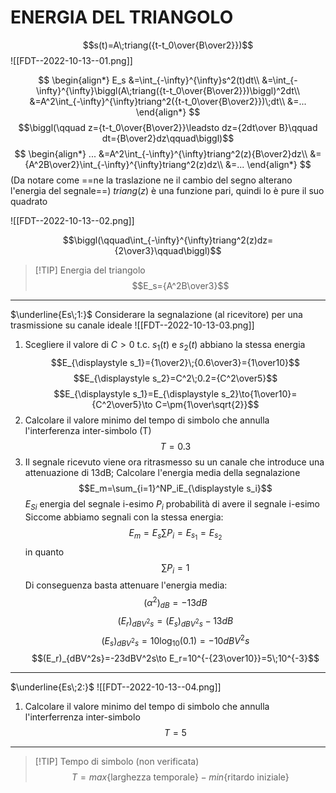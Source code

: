 # ENERGIA DEL TRIANGOLO
$$s(t)=A\;triang({t-t_0\over{B\over2}})$$
![[FDT--2022-10-13--01.png]]

$$
\begin{align*}
E_s
&=\int_{-\infty}^{\infty}s^2(t)dt\\
&=\int_{-\infty}^{\infty}\biggl(A\;triang({t-t_0\over{B\over2}})\biggl)^2dt\\
&=A^2\int_{-\infty}^{\infty}triang^2({t-t_0\over{B\over2}})\;dt\\
&=...
\end{align*}
$$
$$\biggl(\qquad z={t-t_0\over{B\over2}}\leadsto dz={2dt\over B}\qquad dt={B\over2}dz\qquad\biggl)$$
$$
\begin{align*}
...
&=A^2\int_{-\infty}^{\infty}triang^2(z){B\over2}dz\\
&={A^2B\over2}\int_{-\infty}^{\infty}triang^2(z)dz\\
&=...
\end{align*}
$$
(Da notare come ==ne la traslazione ne il cambio del segno alterano l'energia del segnale==)
$triang(z)$ è una funzione pari, quindi lo è pure il suo quadrato

![[FDT--2022-10-13--02.png]]

$$\biggl(\qquad\int_{-\infty}^{\infty}triang^2(z)dz={2\over3}\qquad\biggl)$$

>[!TIP] Energia del triangolo
>$$E_s={A^2B\over3}$$


----

$\underline{Es\;1:}$
Considerare la segnalazione (al ricevitore) per una trasmissione su canale ideale
![[FDT--2022-10-13-03.png]]
1) Scegliere il valore di $C>0$ t.c. $s_1(t)$ e $s_2(t)$ abbiano la stessa energia
$$E_{\displaystyle s_1}={1\over2}\;{0.6\over3}={1\over10}$$
$$E_{\displaystyle s_2}=C^2\;0.2={C^2\over5}$$
$$E_{\displaystyle s_1}=E_{\displaystyle s_2}\to{1\over10}={C^2\over5}\to C=\pm{1\over\sqrt{2}}$$
2) Calcolare il valore minimo del tempo di simbolo che annulla l'interferenza inter-simbolo (T)
$$T=0.3$$
3) Il segnale ricevuto viene ora ritrasmesso su un canale che introduce una attenuazione di 13dB;
   Calcolare l'energia media della segnalazione
$$E_m=\sum_{i=1}^NP_iE_{\displaystyle s_i}$$
$E_{Si}$ energia del segnale i-esimo
$P_i$ probabilità di avere il segnale i-esimo
Siccome abbiamo segnali con la stessa energia:
$$E_m=E_s\sum P_i=E_{\displaystyle s_1}=E_{\displaystyle s_2}$$ in quanto $$\sum P_i=1$$
Di conseguenza basta attenuare l'energia media:$$(\alpha^2)_{dB}=-13dB$$$$(E_r)_{dBV^2s}=(E_s)_{dBV^2s}-13dB$$$$(E_s)_{dBV^2s}=10\log_{10}(0.1)=-10dBV^2s$$$$(E_r)_{dBV^2s}=-23dBV^2s\to E_r=10^{-{23\over10}}=5\;10^{-3}$$


----

$\underline{Es\;2:}$
![[FDT--2022-10-13--04.png]]
1) Calcolare il valore minimo del tempo di simbolo che annulla l'interferrenza inter-simbolo
$$T=5$$

----

>[!TIP] Tempo di simbolo (non verificata)
>$$T=max\{\mbox{larghezza temporale}\}-min\{\mbox{ritardo iniziale}\}$$
